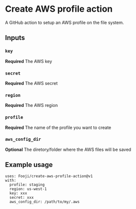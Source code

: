 # Create AWS profile action

A GitHub action to setup an AWS profile on the file system.

## Inputs

### `key`

**Required** The AWS key

### `secret`

**Required** The AWS secret

### `region`

**Required** The AWS region

### `profile`

**Required** The name of the profile you want to create

### `aws_config_dir`

**Optional** The diretory/folder where the AWS files will be saved

## Example usage

```
uses: Fooji/create-aws-profile-action@v1
with:
  profile: staging
  region: us-west-1
  key: xxx
  secret: xxx
  aws_config_dir: /path/to/my/.aws
```
